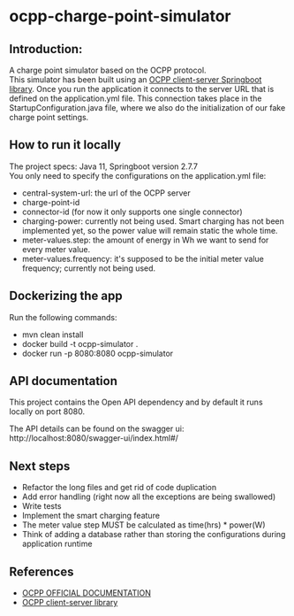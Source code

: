 # ocpp-charge-point-simulator

## Introduction:
A charge point simulator based on the OCPP protocol.<br />
This simulator has been built using an [OCPP client-server Springboot library](https://github.com/ChargeTimeEU/Java-OCA-OCPP).
Once you run the application it connects to the server URL that is defined on the application.yml file. This connection takes place in the StartupConfiguration.java file, where we also do the initialization of our fake charge point settings. <br />

## How to run it locally
The project specs: Java 11, Springboot version 2.7.7 <br /> 
You only need to specify the configurations on the application.yml file:
- central-system-url: the url of the OCPP server
- charge-point-id
- connector-id (for now it only supports one single connector)
- charging-power: currently not being used. Smart charging has not been implemented yet, so the power value will remain static the whole time.
- meter-values.step: the amount of energy in Wh we want to send for every meter value.
- meter-values.frequency: it's supposed to be the initial meter value frequency; currently not being used.

## Dockerizing the app
Run the following commands:
- mvn clean install
- docker build -t ocpp-simulator .
- docker run -p 8080:8080 ocpp-simulator


## API documentation
This project contains the Open API dependency and by default it runs locally on port 8080. <br /> 

The API details can be found on the swagger ui: http://localhost:8080/swagger-ui/index.html#/

## Next steps
- Refactor the long files and get rid of code duplication
- Add error handling (right now all the exceptions are being swallowed)
- Write tests
- Implement the smart charging feature
- The meter value step MUST be calculated as time(hrs) * power(W)
- Think of adding a database rather than storing the configurations during application runtime

## References
- [OCPP OFFICIAL DOCUMENTATION](https://www.oasis-open.org/committees/download.php/58944/ocpp-1.6.pdf)
- [OCPP client-server library](https://github.com/ChargeTimeEU/Java-OCA-OCPP)
